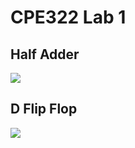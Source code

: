 # CPE322 Lab 1


## Half Adder
![](file:///Users/erik/CPE322/Lab1/ha.jpg)

## D Flip Flop
![](file:///Users/erik/CPE322/Lab1/dff.jpg)
